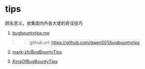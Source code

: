 # tips
顾名思义，收集国内外各大佬的奇淫技巧

1. [bugbountytips.me](http://bugbountytips.me/)
>> github url: https://github.com/gwen001/bugbountytips

2. [mark-zh/BugBountyTips](https://github.com/mark-zh/BugBountyTips)

3. [KingOfBugBountyTips](https://github.com/KingOfBugbounty/KingOfBugBountyTips)
